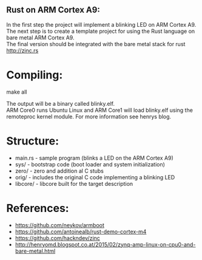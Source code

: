 ## Rust on ARM Cortex A9:

In the first step the project will implement a blinking LED on ARM Cortex A9. <br />
The next step is to create a template project for using the Rust language on bare metal ARM Cortex A9. <br />
The final version should be integrated with the bare metal stack for rust http://zinc.rs

# Compiling:
make all

The output will be a binary called blinky.elf. <br />
ARM Core0 runs Ubuntu Linux and ARM Core1 will load blinky.elf using the remoteproc kernel module. For more information see henrys blog.

# Structure:
  * main.rs - sample program (blinks a LED on the ARM Cortex A9)
  * sys/ - bootstrap code (boot loader and system initialization)
  * zero/ - zero and addition al C stubs
  * orig/ - includes the original C code implementing a blinking LED
  * libcore/ - libcore built for the target description

# References:
  * https://github.com/neykov/armboot
  * https://github.com/antoinealb/rust-demo-cortex-m4
  * https://github.com/hackndev/zinc
  * http://henryomd.blogspot.co.at/2015/02/zynq-amp-linux-on-cpu0-and-bare-metal.html
